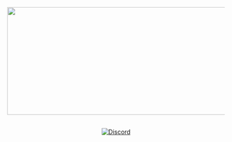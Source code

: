 
<div align="center">
<img src="https://media.discordapp.net/attachments/1165659118581854371/1225073188279550052/wrndad_1.png?ex=661fcd50&is=660d5850&hm=3a9e7b479e9430942f86de00532ddaf6d78d21d731a6f4948c397348285c3b9f&=&format=webp&quality=lossless&width=1440&height=360" alt="wrnd" height="250" width="1860"/>
<br><br>
  
[![Discord](https://invidget.switchblade.xyz/H7JqRwykhk?theme=dark)](https://discord.gg/H7JqRwykhk)
</div>
